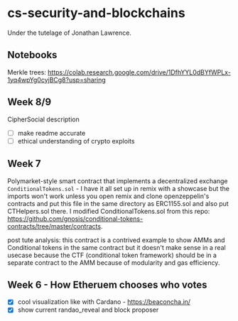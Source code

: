 # cs-security-and-blockchains

Under the tutelage of Jonathan Lawrence.

## Notebooks
Merkle trees: https://colab.research.google.com/drive/1DfhYYL0dBYfWPLx-1yq4wpYg0cyjBCg8?usp=sharing

## Week 8/9
CipherSocial description
- [ ] make readme accurate
- [ ] ethical understanding of crypto exploits

## Week 7
Polymarket-style smart contract that implements a decentralized exchange
`ConditionalTokens.sol` - I have it all set up in remix with a showcase but the imports won't work unless you open remix and clone openzeppelin's contracts and put this file in the same directory as ERC1155.sol and also put CTHelpers.sol there. I modified ConditionalTokens.sol from this repo: https://github.com/gnosis/conditional-tokens-contracts/tree/master/contracts.

post tute analysis: this contract is a contrived example to show AMMs and Conditional tokens in the same contract but it doesn't make sense in a real usecase because the CTF (conditional token framework) should be in a separate contract to the AMM because of modularity and gas efficiency.

## Week 6 - How Etheruem chooses who votes
- [x] cool visualization like with Cardano - https://beaconcha.in/
- [x] show current randao_reveal and block proposer

